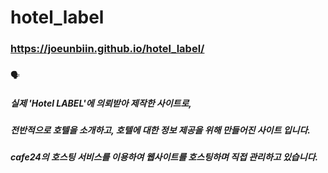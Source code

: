 # hotel_label

### https://joeunbiin.github.io/hotel_label/

###
🗣
##### 실제 'Hotel LABEL'에 의뢰받아 제작한 사이트로,
##### 전반적으로 호텔을 소개하고, 호텔에 대한 정보 제공을 위해 만들어진 사이트 입니다.
##### cafe24의 호스팅 서비스를 이용하여 웹사이트를 호스팅하며 직접 관리하고 있습니다.
